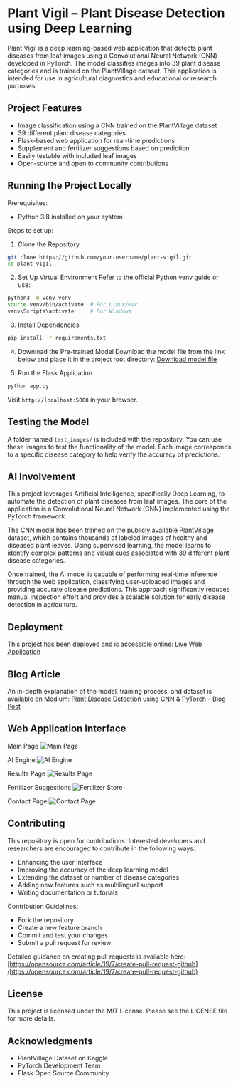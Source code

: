 # Plant Vigil – Plant Disease Detection using Deep Learning

Plant Vigil is a deep learning-based web application that detects plant diseases from leaf images using a Convolutional Neural Network (CNN) developed in PyTorch. The model classifies images into 39 plant disease categories and is trained on the PlantVillage dataset. This application is intended for use in agricultural diagnostics and educational or research purposes.

## Project Features

* Image classification using a CNN trained on the PlantVillage dataset
* 39 different plant disease categories
* Flask-based web application for real-time predictions
* Supplement and fertilizer suggestions based on prediction
* Easily testable with included leaf images
* Open-source and open to community contributions

## Running the Project Locally

Prerequisites:

* Python 3.8 installed on your system

Steps to set up:

1. Clone the Repository

```bash
git clone https://github.com/your-username/plant-vigil.git
cd plant-vigil
```

2. Set Up Virtual Environment
   Refer to the official Python venv guide or use:

```bash
python3 -m venv venv
source venv/bin/activate  # For Linux/Mac
venv\Scripts\activate     # For Windows
```

3. Install Dependencies

```bash
pip install -r requirements.txt
```

4. Download the Pre-trained Model
   Download the model file from the link below and place it in the project root directory:
   [Download model file](https://drive.google.com/drive/folders/1ewJWAiduGuld_9oGSrTuLumg9y62qS6A?usp=share_link)

5. Run the Flask Application

```bash
python app.py
```

Visit `http://localhost:5000` in your browser.

## Testing the Model

A folder named `test_images/` is included with the repository. You can use these images to test the functionality of the model. Each image corresponds to a specific disease category to help verify the accuracy of predictions.

## AI Involvement

This project leverages Artificial Intelligence, specifically Deep Learning, to automate the detection of plant diseases from leaf images. The core of the application is a Convolutional Neural Network (CNN) implemented using the PyTorch framework.

The CNN model has been trained on the publicly available PlantVillage dataset, which contains thousands of labeled images of healthy and diseased plant leaves. Using supervised learning, the model learns to identify complex patterns and visual cues associated with 39 different plant disease categories.

Once trained, the AI model is capable of performing real-time inference through the web application, classifying user-uploaded images and providing accurate disease predictions. This approach significantly reduces manual inspection effort and provides a scalable solution for early disease detection in agriculture.

## Deployment

This project has been deployed and is accessible online:
[Live Web Application](https://plant-disease-detection-ai.herokuapp.com/)

## Blog Article

An in-depth explanation of the model, training process, and dataset is available on Medium:
[Plant Disease Detection using CNN & PyTorch – Blog Post](https://medium.com/analytics-vidhya/plant-disease-detection-using-convolutional-neural-networks-and-pytorch-87c00c54c88f)

## Web Application Interface

Main Page
![Main Page](demo_images/1.png)

AI Engine
![AI Engine](demo_images/2.png)

Results Page
![Results Page](demo_images/3.png)

Fertilizer Suggestions
![Fertilizer Store](demo_images/4.JPG)

Contact Page
![Contact Page](demo_images/5.png)

## Contributing

This repository is open for contributions. Interested developers and researchers are encouraged to contribute in the following ways:

* Enhancing the user interface
* Improving the accuracy of the deep learning model
* Extending the dataset or number of disease categories
* Adding new features such as multilingual support
* Writing documentation or tutorials

Contribution Guidelines:

* Fork the repository
* Create a new feature branch
* Commit and test your changes
* Submit a pull request for review

Detailed guidance on creating pull requests is available here:
[https://opensource.com/article/19/7/create-pull-request-github](https://opensource.com/article/19/7/create-pull-request-github)

## License

This project is licensed under the MIT License. Please see the LICENSE file for more details.

## Acknowledgments

* PlantVillage Dataset on Kaggle
* PyTorch Development Team
* Flask Open Source Community
